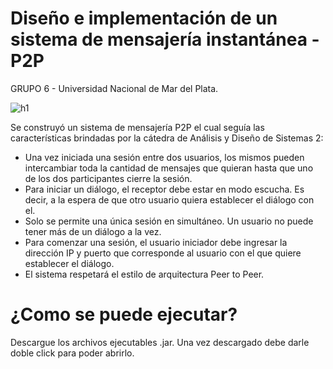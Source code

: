 # Diseño e implementación de un sistema de mensajería instantánea - P2P

GRUPO 6 - Universidad Nacional de Mar del Plata.

![h1](https://user-images.githubusercontent.com/69020112/235544911-a53bc803-e16b-4991-855e-35cd702cffc0.png)


Se construyó un sistema de mensajería P2P el cual seguía las características brindadas por la cátedra de Análisis y Diseño de Sistemas 2:
* Una vez iniciada una sesión entre dos usuarios, los mismos pueden intercambiar toda la cantidad de mensajes que quieran hasta que uno de los dos participantes cierre la sesión.
* Para iniciar un diálogo, el receptor debe estar en modo escucha. Es decir, a la espera de que otro usuario quiera establecer el diálogo con el.
* Solo se permite una única sesión en simultáneo. Un usuario no puede tener más de un diálogo a la vez.
* Para comenzar una sesión, el usuario iniciador debe ingresar la dirección IP y puerto que corresponde al usuario con el que quiere establecer el diálogo.
* El sistema respetará el estilo de arquitectura Peer to Peer.

# ¿Como se puede ejecutar?
Descargue los archivos ejecutables .jar. Una vez descargado debe darle doble click para poder abrirlo.




